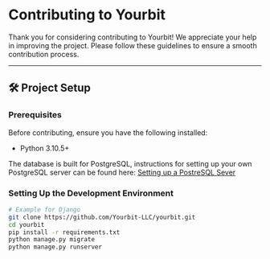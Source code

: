 # Contributing to Yourbit

Thank you for considering contributing to Yourbit! We appreciate your help in improving the project. Please follow these guidelines to ensure a smooth contribution process.

---

## 🛠 Project Setup

### Prerequisites
Before contributing, ensure you have the following installed:

- Python 3.10.5+

The database is built for PostgreSQL, instructions for setting up your own PostgreSQL server can be found here:
[Setting up a PostreSQL Sever](https://www.postgresql.org/docs/current/tutorial-install.html) 


### Setting Up the Development Environment
```sh
# Example for Django
git clone https://github.com/Yourbit-LLC/yourbit.git
cd yourbit
pip install -r requirements.txt
python manage.py migrate
python manage.py runserver
